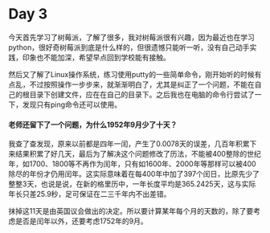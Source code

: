 # Day 3

​        今天首先学习了树莓派，了解了很多，我对树莓派很有兴趣，因为最近也在学习python，很好奇树莓派到底是什么样的，但很遗憾只能听一听，没有自己动手实践，印象也不能加深，希望早点回到学校能有接触。

​        然后又了解了Linux操作系统，练习使用putty的一些简单命令，刚开始听的时候有点乱，不过按照操作一步步来，就渐渐明白了，尤其是纠正了一个问题，不能在自己的根目录下创建文件，应在在自己的目录下。之后我也在电脑的命令行尝试了一下，发现只有ping命令还可以使用。

#### 老师还留下了一个问题，为什么1952年9月少了十天？

​        我查了查发现，原来以前都是四年一闰，产生了0.0078天的误差，几百年积累下来结果积累了好几天，最后为了解决这个问题修改了历法，不能被400整除的世纪年，如1700、1800等不再作为闰年，只有如1600年、2000年等那样可以被400除尽的年份才仍用闰年。这实际意味着在每400年中加了397个闰日，比原先少了整整3天，也说是说，在新的格里历中，一年长度平均是365.2425天，这与实际年长只差25.9秒，足可保证在二三千年内不出差错。 

​        抹掉这11天是由英国议会做出的决定。所以要计算某年每个月的天数的，除了要考虑是否是闰年以外，还要考虑1752年的9月。









